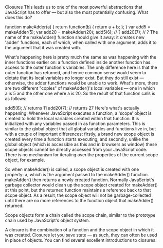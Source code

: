 Closures
This leads us to one of the most powerful abstractions that JavaScript has to offer — but also the most potentially confusing. What does this do?

function makeAdder(a) {
  return function(b) {
    return a + b;
  };
}
var add5 = makeAdder(5);
var add20 = makeAdder(20);
add5(6); // ?
add20(7); // ?
The name of the makeAdder() function should give it away: it creates new 'adder' functions, each of which, when called with one argument, adds it to the argument that it was created with.

What's happening here is pretty much the same as was happening with the inner functions earlier on: a function defined inside another function has access to the outer function's variables. The only difference here is that the outer function has returned, and hence common sense would seem to dictate that its local variables no longer exist. But they do still exist — otherwise, the adder functions would be unable to work. What's more, there are two different "copies" of makeAdder()'s local variables — one in which a is 5 and the other one where a is 20. So the result of that function calls is as follows:

add5(6); // returns 11
add20(7); // returns 27
Here's what's actually happening. Whenever JavaScript executes a function, a 'scope' object is created to hold the local variables created within that function. It is initialized with any variables passed in as function parameters. This is similar to the global object that all global variables and functions live in, but with a couple of important differences: firstly, a brand new scope object is created every time a function starts executing, and secondly, unlike the global object (which is accessible as this and in browsers as window) these scope objects cannot be directly accessed from your JavaScript code. There is no mechanism for iterating over the properties of the current scope object, for example.

So when makeAdder() is called, a scope object is created with one property: a, which is the argument passed to the makeAdder() function. makeAdder() then returns a newly created function. Normally JavaScript's garbage collector would clean up the scope object created for makeAdder() at this point, but the returned function maintains a reference back to that scope object. As a result, the scope object will not be garbage-collected until there are no more references to the function object that makeAdder() returned.

Scope objects form a chain called the scope chain, similar to the prototype chain used by JavaScript's object system.

A closure is the combination of a function and the scope object in which it was created. Closures let you save state — as such, they can often be used in place of objects. You can find several excellent introductions to closures.